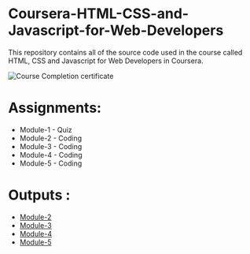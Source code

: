 # Coursera-HTML-CSS-and-Javascript-for-Web-Developers

This repository contains all of the source code used in the course called HTML, CSS and Javascript for Web Developers in Coursera.

![Course Completion certificate](https://github.com/siddartha19/Coursera-HTML-CSS-and-Javascript-for-Web-Developers/blob/master/Certificate.PNG)


# Assignments:

* Module-1 - Quiz 
* Module-2 - Coding
* Module-3 - Coding
* Module-4 - Coding
* Module-5 - Coding


# Outputs :

* [Module-2](https://adeshyadav2020.github.io/Coursera-HTML-CSS-and-JavaScript-for-Web-Developers/Assignments/module-2/index.html)
* [Module-3](https://siddartha19.github.io/Coursera-HTML-CSS-and-JavaScript-for-Web-Developers/Assignments/module-3/index.html)
* [Module-4](https://siddartha19.github.io/Coursera-HTML-CSS-and-JavaScript-for-Web-Developers/Assignments/module-4/index.html)
* [Module-5](https://siddartha19.github.io/Coursera-HTML-CSS-and-JavaScript-for-Web-Developers/Assignments/module-5/index.html)
